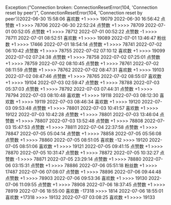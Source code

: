 Exception:("Connection broken: ConnectionResetError(104, 'Connection reset by peer')", ConnectionResetError(104, 'Connection reset by peer'))2022-06-30  15:58:06   喜欢数 +1 >>>> 19079
2022-06-30  16:56:42   点赞数 +1 >>>> 78706
2022-06-30  22:52:24   点赞数 +1 >>>> 78709
2022-07-01  00:52:05   点赞数 +1 >>>> 78712
2022-07-01  00:52:22   点赞数 -1 >>>> 78711
2022-07-01  08:52:51   喜欢数 +1 >>>> 19089
2022-07-01  13:46:47   粉丝数 +1 >>>> 17466
2022-07-01  18:54:14   点赞数 +1 >>>> 78741
2022-07-02  06:10:42   点赞数 +1 >>>> 78755
2022-07-02  07:10:12   喜欢数 +1 >>>> 19099
2022-07-02  07:24:38   点赞数 +1 >>>> 78758
2022-07-02  07:25:01   点赞数 +1 >>>> 78759
2022-07-02  08:10:45   点赞数 +1 >>>> 78761
2022-07-02  08:11:59   点赞数 +1 >>>> 78762
2022-07-02  08:47:31   喜欢数 +1 >>>> 19103
2022-07-02  08:47:46   点赞数 +1 >>>> 78765
2022-07-02  08:55:07   喜欢数 +1 >>>> 19104
2022-07-03  02:59:47   点赞数 +1 >>>> 78788
2022-07-03  05:37:03   点赞数 +1 >>>> 78792
2022-07-03  07:44:31   点赞数 +1 >>>> 78794
2022-07-03  08:10:48   喜欢数 +1 >>>> 19118
2022-07-03  08:12:30   喜欢数 +1 >>>> 19119
2022-07-03  08:46:34   喜欢数 +1 >>>> 19120
2022-07-03  09:53:48   点赞数 +1 >>>> 78801
2022-07-03  10:41:57   喜欢数 +1 >>>> 19122
2022-07-03  10:42:28   点赞数 +1 >>>> 78801
2022-07-03  13:46:04   点赞数 +1 >>>> 78807
2022-07-03  13:52:48   点赞数 +1 >>>> 78808
2022-07-03  15:47:53   点赞数 +1 >>>> 78811
2022-07-04  22:37:58   点赞数 +1 >>>> 78847
2022-07-05  05:04:14   点赞数 +1 >>>> 78858
2022-07-05  05:56:08   点赞数 +1 >>>> 78860
2022-07-05  08:51:05   喜欢数 -12 >>>> 19120
2022-07-05  08:51:06   喜欢数 +1 >>>> 19121
2022-07-05  09:41:15   点赞数 +1 >>>> 78870
2022-07-05  10:31:47   点赞数 +1 >>>> 78872
2022-07-05  10:32:27   点赞数 -1 >>>> 78871
2022-07-05  23:29:14   点赞数 +1 >>>> 78880
2022-07-06  03:15:31   点赞数 +1 >>>> 78886
2022-07-06  05:51:18   粉丝数 +1 >>>> 17487
2022-07-06  07:08:07   点赞数 +1 >>>> 78896
2022-07-06  09:44:48   点赞数 +1 >>>> 78903
2022-07-06  09:53:36   喜欢数 +1 >>>> 19130
2022-07-06  11:09:55   点赞数 +1 >>>> 78908
2022-07-06  18:37:45   点赞数 +1 >>>> 78919
2022-07-06  18:55:00   喜欢数 -17318 >>>> 1814
2022-07-06  18:55:01   喜欢数 +17318 >>>> 19132
2022-07-07  03:08:25   喜欢数 +1 >>>> 19133
